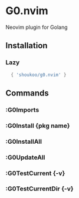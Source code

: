 # G0.nvim
Neovim plugin for Golang

## Installation

### Lazy
```lua
  { 'shoukoo/g0.nvim' }
```
## Commands

### :G0Imports

### :G0Install {pkg name}

### :G0InstallAll

### :G0UpdateAll

### :G0TestCurrent {-v}

### :G0TestCurrentDir {-v}


